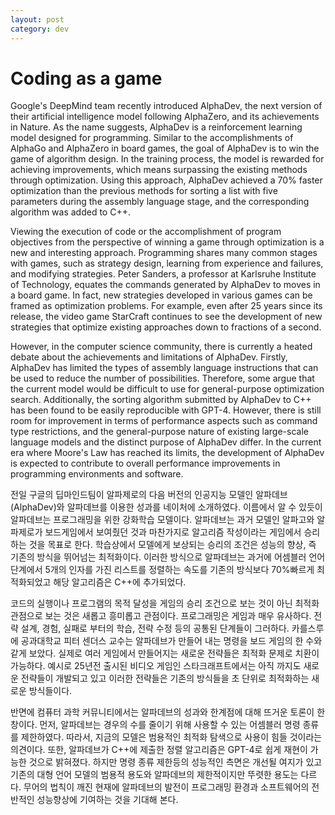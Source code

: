```yaml
---
layout: post
category: dev
---
```


# Coding as a game

Google's DeepMind team recently introduced AlphaDev, the next version of their artificial intelligence model following AlphaZero, and its achievements in Nature. As the name suggests, AlphaDev is a reinforcement learning model designed for programming. Similar to the accomplishments of AlphaGo and AlphaZero in board games, the goal of AlphaDev is to win the game of algorithm design. In the training process, the model is rewarded for achieving improvements, which means surpassing the existing methods through optimization. Using this approach, AlphaDev achieved a 70% faster optimization than the previous methods for sorting a list with five parameters during the assembly language stage, and the corresponding algorithm was added to C++.

Viewing the execution of code or the accomplishment of program objectives from the perspective of winning a game through optimization is a new and interesting approach. Programming shares many common stages with games, such as strategy design, learning from experience and failures, and modifying strategies. Peter Sanders, a professor at Karlsruhe Institute of Technology, equates the commands generated by AlphaDev to moves in a board game. In fact, new strategies developed in various games can be framed as optimization problems. For example, even after 25 years since its release, the video game StarCraft continues to see the development of new strategies that optimize existing approaches down to fractions of a second.

However, in the computer science community, there is currently a heated debate about the achievements and limitations of AlphaDev. Firstly, AlphaDev has limited the types of assembly language instructions that can be used to reduce the number of possibilities. Therefore, some argue that the current model would be difficult to use for general-purpose optimization search. Additionally, the sorting algorithm submitted by AlphaDev to C++ has been found to be easily reproducible with GPT-4. However, there is still room for improvement in terms of performance aspects such as command type restrictions, and the general-purpose nature of existing large-scale language models and the distinct purpose of AlphaDev differ. In the current era where Moore's Law has reached its limits, the development of AlphaDev is expected to contribute to overall performance improvements in programming environments and software.


전일 구글의 딥마인드팀이 알파제로의 다음 버전의 인공지능 모델인 알파데브(AlphaDev)와 알파데브를 이용한 성과를 네이처에 소개하였다. 이름에서 알 수 있듯이 알파데브는 프로그래밍을 위한 강화학습 모델이다. 알파데브는 과거 모델인 알파고와 알파제로가 보드게임에서 보여줬던 것과 마찬가지로 알고리즘 작성이라는 게임에서 승리하는 것을 목표로 한다. 학습상에서 모델에게 보상되는 승리의 조건은 성능의 향상, 즉 기존의 방식을 뛰어넘는 최적화이다. 이러한 방식으로 알파데브는 과거에 어셈블러 언어 단계에서 5개의 인자를 가진 리스트를 정렬하는 속도를 기존의 방식보다 70\%빠르게 최적화되었고 해당 알고리즘은 C++에 추가되었다. 

코드의 실행이나 프로그램의 목적 달성을 게임의 승리 조건으로 보는 것이 아닌 최적화 관점으로 보는 것은 새롭고 흥미롭고 관점이다. 프로그래밍은 게임과 매우 유사하다. 전략 설계, 경험, 실패로 부터의 학습, 전략 수정 등의 공통된 단계들이 그러하다. 카를스루에 공과대학교 피터 센더스 교수는 알파데브가 만들어 내는 명령을 보드 게임의 한 수와 같게 보았다. 실제로 여러 게임에서 만들어지는 새로운 전략들은 최적화 문제로 치환이 가능하다. 예시로 25년전 출시된 비디오 게임인 스타크래프트에서는 아직 까지도 새로운 전략들이 개발되고 있고 이러한 전략들은 기존의 방식들을 초 단위로 최적화하는 새로운 방식들이다. 

반면에 컴퓨터 과학 커뮤니티에서는 알파데브의 성과와 한계점에 대해 뜨거운 토론이 한창이다. 먼저, 알파데브는 경우의 수를 줄이기 위해 사용할 수 있는 어셈블러 명령 종류를 제한하였다. 따라서, 지금의 모델은 범용적인 최적화 탐색으로 사용이 힘들 것이라는 의견이다. 또한, 알파데브가 C++에 제출한 정렬 알고리즘은 GPT-4로 쉽게 재현이 가능한 것으로 밝혀졌다. 하지만 명령 종류 제한등의 성능적인 측면은 개선될 여지가 있고 기존의 대형 언어 모델의 범용적 용도와 알파데브의 제한적이지만 뚜렷한 용도는 다르다. 무어의 법칙이 깨진 현재에 알파데브의 발전이 프로그래밍 환경과 소프트웨어의 전반적인 성능향상에 기여하는 것을 기대해 본다.
